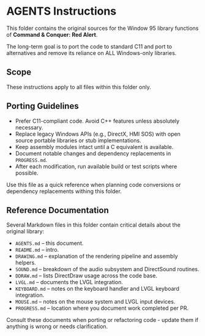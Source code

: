 # AGENTS Instructions

This folder contains the original sources for the Window 95 library functions of **Command & Conquer: Red Alert**.

The long-term goal is to port the code to standard C11 and port to alternatives and remove its reliance on ALL Windows-only libraries.

## Scope

These instructions apply to all files within this folder only.

## Porting Guidelines

- Prefer C11-compliant code. Avoid C++ features unless absolutely necessary.
- Replace legacy Windows APIs (e.g., DirectX, HMI SOS) with open source portable libraries or stub implementations.
- Keep assembly modules intact until a C equivalent is available.
- Document notable changes and dependency replacements in `PROGRESS.md`.
- After each modification, run available build or test scripts where possible.

Use this file as a quick reference when planning code conversions or dependency replacements withing this folder.

## Reference Documentation

Several Markdown files in this folder contain critical details about the original library:

- `AGENTS.md` – this document.
- `README.md` – intro.
- `DRAWING.md` – explanation of the rendering pipeline and assembly helpers.
- `SOUND.md` – breakdown of the audio subsystem and DirectSound routines.
- `DDRAW.md` – lists DirectDraw usage across the code base.
- `LVGL.md` – documents the LVGL integration.
- `KEYBOARD.md` – notes on the keyboard handler and LVGL keyboard integration.
- `MOUSE.md` – notes on the mouse system and LVGL input devices.
- `PROGRESS.md` – location where you document work completed per PR.

Consult these documents when porting or refactoring code - update them if anything is wrong or needs clarification. 
